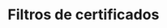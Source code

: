 ﻿# Filtros de certificados

<!-- link to version in English -->
<div data-alt-locales="en-us"></div>
